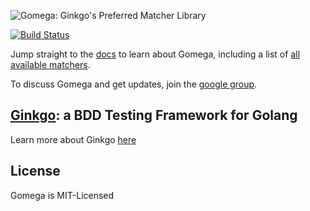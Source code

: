![Gomega: Ginkgo's Preferred Matcher Library](http://onsi.github.io/gomega/images/gomega.png)

[![Build Status](https://travis-ci.org/onsi/gomega.png)](https://travis-ci.org/onsi/gomega)

Jump straight to the [docs](http://onsi.github.io/gomega/) to learn about Gomega, including a list of [all available matchers](http://onsi.github.io/gomega/#provided_matchers).

To discuss Gomega and get updates, join the [google group](https://groups.google.com/d/forum/ginkgo-and-gomega).

## [Ginkgo](http://github.com/onsi/ginkgo): a BDD Testing Framework for Golang

Learn more about Ginkgo [here](http://onsi.github.io/ginkgo/)

## License

Gomega is MIT-Licensed
